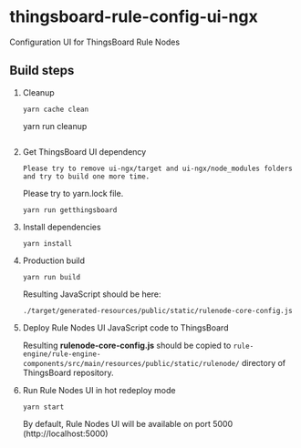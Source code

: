 # thingsboard-rule-config-ui-ngx

Configuration UI for ThingsBoard Rule Nodes

## Build steps

1) Cleanup
    ```
    yarn cache clean
    ```
    yarn run cleanup 
    ```
2) Get ThingsBoard UI dependency
    ```
    Please try to remove ui-ngx/target and ui-ngx/node_modules folders and try to build one more time.
    ```
    Please try to yarn.lock file.
    ```
    yarn run getthingsboard 
    ```
3) Install dependencies
    ```
    yarn install 
    ```
4) Production build    
    ```
    yarn run build 
    ```
    Resulting JavaScript should be here:
    ```
    ./target/generated-resources/public/static/rulenode-core-config.js
    ```
5) Deploy Rule Nodes UI JavaScript code to ThingsBoard

    Resulting **rulenode-core-config.js**
    should be copied to ```rule-engine/rule-engine-components/src/main/resources/public/static/rulenode/```
    directory of ThingsBoard repository.

6) Run Rule Nodes UI in hot redeploy mode

    ```
    yarn start
    ```
    
    By default, Rule Nodes UI will be available on port 5000 (http://localhost:5000)
